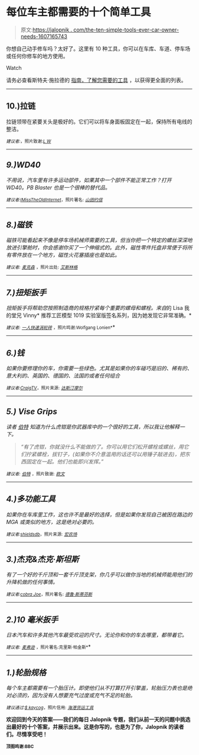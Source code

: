 # 每位车主都需要的十个简单工具

> 原文:[https://jalopnik . com/the-ten-simple-tools-ever-car-owner-needs-1607165743](https://jalopnik.com/the-ten-simple-tools-every-car-owner-needs-1607165743)

你想自己动手修车吗？太好了。这里有 10 种工具，你可以在车库、车道、停车场或任何你修车的地方使用。

Watch

请务必查看斯特夫·施拉德的 [指南，了解您需要的工具](https://jalopnik.com/the-most-useful-tools-for-an-inexperienced-car-mechanic-1524265371) ，以获得更全面的列表。

* * *

## 10.)拉链

拉链领带在紧要关头是极好的。它们可以将车身面板固定在一起，保持所有电线的整洁。

<small>*建议者:*</small>[<small></small>](http://jalopnik.com/bags-and-bags-o-zip-ties-you-can-even-use-them-to-hol-1606593800)*<small>*，照片致谢:*</small>[<small>*L W*</small>](https://www.flickr.com/photos/lwade/14267588180/in/photolist-nJM7TE-831K8x-9s1avi-5dsmPQ-j1T3j8-afcuXJ-8ASyD-76FXAK-7Q8QCu-a12y5o-7QPo9s-fY1JBv-2sjUeN-4qtszp-azugjr-azwVZU-azwWbw-g2hcQt-9cpQi8-pvt5S-4zWrdE-9e93pL-bWo4cE-2D3Ef8-9cGp2G-efhzMc-2kbwpX-8N96mV-efhAwn-5SjuP8-efokyS-efomru-8whcJ5-jJ4Jax-efokPy-af9GN8-8diKVa-gtpBdn-ELK6c-aztA12-azwfQL-aztAy2-aztzyk-bv1KS1-azthdK-7vLwxb-atHgBw-azC758-bcZb5r-dymQS1)*

* * *

## *9.)WD40*

*不用说，汽车里有许多运动部件，如果其中一个部件不能正常工作？打开 WD40。PB Blaster 也是一个很棒的替代品。*

*<small>*建议者:*</small>[<small>*IMissTheOldInternet*</small>](http://jalopnik.com/if-it-moves-and-it-shouldnt-apply-duct-tape-if-it-do-1606702856)<small>*，照片署名:*</small> [<small>*山田约信*</small>](https://www.flickr.com/photos/oceanyamaha/3015736627/in/photolist-5Aurr6-6kPpZH-6kTxZ1-6kPqkc-6kPp7e-PztXL-hx963w-5hGjfv-sYPem-7Fwi2n-dUXyJa-dV3Lm4-6kTxGj-6kPnZt-6kTyYd-nDqoSP-agnMWN-3wyyZH-ed7NVM-9i1rnY-6kTx8w-6kPoyi-auBHg9-n7FYmj-6kPoj2-n7uzr2-n7xhRT-7KhGfE-n7CyJB-aUnUr-anE3yZ-byjC4m-3XwvWq-5bn7M4-auz2R8-3ih2ob-CDD7e-aTDhRV-8QoQVr-56zBDP-6k7sZc-4FiSdj-8MWioi-nCRPfA-7RwV1x-8hmi9v-2y24Jb-8MVZ17-9EJzL2-dYyo1P)*

* * *

## *8.)磁铁*

*磁铁可能看起来不像是停车场机械师需要的工具，但当你把一个特定的螺丝深深地放进引擎舱时，你会感谢你买了一个伸缩式的。此外，磁性零件托盘非常便于将所有零件放在一个地方，磁性火花塞插座也是如此。*

*<small>*建议者:*</small> [<small>*麦克森*</small>](http://jalopnik.com/magnets-when-i-was-younger-i-did-everything-the-hard-1606624125) <small>*，照片出处:*</small> [<small>*艾斯林格*</small>](http://www.esslinger.com/telescoping-magnetic-pen-pickup-tool.aspx)*

* * *

## *7.)扭矩扳手*

*扭矩扳手将帮助您按照制造商的规格拧紧每个重要的螺母和螺栓。来自*的 Lisa 我的堂兄 Vinny* 推荐工匠模型 1019 实验室版签名系列，因为她发现它非常准确。*

*<small>*建议者:*</small> [<small>*一人快速涡轮砖*</small>](http://jalopnik.com/torque-wrench-and-breaker-bar-okay-thats-technically-1606586543) <small>*，照片鸣谢:Wolfgang Lonien*</small>*

* * *

## *6.)钱*

*如果你要修理你的车，你需要一些绿色。尤其是如果你的车碰巧是旧的、稀有的、意大利的、英国的、德国的、法国的或者任何组合*

*<small>*建议者:*</small>[<small>*CraigTV*</small>](http://jalopnik.com/podcast-subscription-to-car-talk-and-money-1606585258)<small>*，照片来源:*</small> [<small>*达斯汀摩尔*</small>](https://www.flickr.com/photos/jollyuk/1989719848/in/photolist-42PQoC-a2YSa6-bta55K-aFDjPB-aYWk56-aFATbM-aFAaK6-aFAQEv-62QVKf-bZvUDS-bta3kH-brd1K2-dTUAhR-QxcaH-5p8w8o-7jm7SP-dSZe91-8F5t1j-dUSc9a-a5SwX-biaRHp-68vjKV-68zxeQ-9C9vCS-aFAPtx-cMnty-9ZA9J6-9kJxyv-9uKMHb-b6MUJK-68zxij-aFDkRt-aFDet2-bDwJ11-5DfGXv-bmm93i-dK2oa7-55FLSR-8roJ5R-bf3Nge-bu6sBd-8usD9K-657VsP-aFDcrg-5XW3k4-6oVWp-bbeUhH-61LYTT-dSK3tm-9tUy9S)*

* * *

## *5.) Vise Grips*

*读者 [伯特](http://jalopnik.com/vise-grips-theres-not-much-you-cant-do-with-vise-grips-1606601910) 知道为什么虎钳是你武器库中的一个很好的工具，所以我让他解释一下。*

> *“有了虎钳，你就没什么不能做的了。你可以用它们松开螺栓或螺丝，用它们拧紧螺栓，拔钉子，(如果你不介意滥用的话还可以用锤子敲进去)，把东西固定在一起。他们也能即兴发挥。”*

*<small>*建议者:*</small> [<small>*伯特*</small>](http://jalopnik.com/vise-grips-theres-not-much-you-cant-do-with-vise-grips-1606601910) <small>*，照片致谢:*</small> [<small>*欧文*</small>](http://www.irwin.com/press-center/photo-gallery)*

* * *

## *4.)多功能工具*

*如果你在车库里工作，这也许不是最好的选择，但是如果你发现自己被困在路边的 MGA 或类似的地方，这是绝对必要的。*

*<small>*建议者:*</small>[<small>*shieldsdb*</small>](http://jalopnik.com/leatherman-or-some-variation-of-it-you-can-even-get-o-1606585789)<small>*，照片来源:*</small> [<small>*宏农场*</small>](https://www.flickr.com/photos/bugeyes/773033698/in/photolist-2biZZd-9g8bLg-c3A9x1-c3Aby5-c3Ae49-bWteK8-56TWmw-hfbjb-fr42Bi-4QogyS-dAQesf-9aXqae-8DNmMz-68Ford-2TuH8z-9aXpBi-PvDCX-nBayb1-dUVimA-4GnUkN-c1WHWd-7NvSRe-6FGZTj-7sAuUZ-anCSWx-7LawkD-eSbuRA-eSbuJC-eRYVcZ-eSbuxE-eSbniu-fgBjAo-fgBjEC-eSbums-fgB8fY-eSbuuQ-eRYVfz-eRZ3tp-Pv6GA-azgHkW-29eoKU-dPrr2D-dPrr5x-dPx4hw-dPrqZD-dPrqQe-2aDzxt-5j2e7A-csgYX-7WPVq4)*

* * *

## *3.)杰克&杰克·斯坦斯*

*有了一个好的千斤顶和一套千斤顶支架，你几乎可以做你当地的机械师能用他们的升降机做的任何事情。*

*<small>*建议者:*</small>[<small>*cobra Joe*</small>](http://jalopnik.com/jack-stands-and-if-the-budget-affords-it-get-a-floor-1606596893)<small>*，照片署名:*</small> [<small>*德鲁·斯蒂芬斯*</small>](https://www.flickr.com/photos/bugeyes/773033698/in/photolist-2biZZd-9g8bLg-c3A9x1-c3Aby5-c3Ae49-bWteK8-56TWmw-hfbjb-fr42Bi-4QogyS-dAQesf-9aXqae-8DNmMz-68Ford-2TuH8z-9aXpBi-PvDCX-nBayb1-dUVimA-4GnUkN-c1WHWd-7NvSRe-6FGZTj-7sAuUZ-anCSWx-7LawkD-eSbuRA-eSbuJC-eRYVcZ-eSbuxE-eSbniu-fgBjAo-fgBjEC-eSbums-fgB8fY-eSbuuQ-eRYVfz-eRZ3tp-Pv6GA-azgHkW-29eoKU-dPrr2D-dPrr5x-dPx4hw-dPrqZD-dPrqQe-2aDzxt-5j2e7A-csgYX-7WPVq4)*

* * *

## *2.)10 毫米扳手*

*日本汽车和许多其他汽车最受欢迎的尺寸。无论你和你的车去哪里，都带着它。*

*<small>*建议者:*</small> [<small>*麦弗逊*</small>](http://jalopnik.com/if-you-own-a-japanese-car-a-10mm-wrench-the-japanese-1606595981) <small>*，照片署名:克里斯·帕金斯*</small>*

* * *

## *1.)轮胎规格*

*每个车主都需要有一个胎压计。即使他们从不打算打开引擎盖，轮胎压力表也是绝对必须的，因为没有人想要充气过度或充气不足的轮胎。*

*<small>*建议通过:*</small>[<small>*$ kaycog*</small>](http://jalopnik.com/tire-gauge-1606584668)<small>*，照片信用:*</small> [<small>*海港货运工具*</small>](http://www.harborfreight.com/pencil-tire-gauge-92142.html)*

**欢迎回到今天的答案——我们的每日 Jalopnik 专题，我们从前一天的问题中挑选出最好的十个答案，并展示出来。这是你写的，也是为了你，Jalopnik 的读者们。尽情享受吧！**

**<small>顶图鸣谢:BBC</small>**